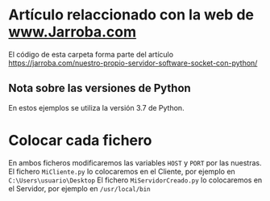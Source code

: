# Artículo relaccionado con la web de www.Jarroba.com
El código de esta carpeta forma parte del artículo https://jarroba.com/nuestro-propio-servidor-software-socket-con-python/


## Nota sobre las versiones de Python
En estos ejemplos se utiliza la versión 3.7 de Python.

# Colocar cada fichero
En ambos ficheros modificaremos las variables `HOST` y `PORT` por las nuestras.
El fichero `MiCliente.py` lo colocaremos en el Cliente, por ejemplo en `C:\Users\usuario\Desktop`
El fichero `MiServidorCreado.py` lo colocaremos en el Servidor, por ejemplo en `/usr/local/bin`

